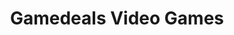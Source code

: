 ---
title: "Gamedeals Video Games"
url: /new-westminster/gamedeals-video-games/
shop: video games
---